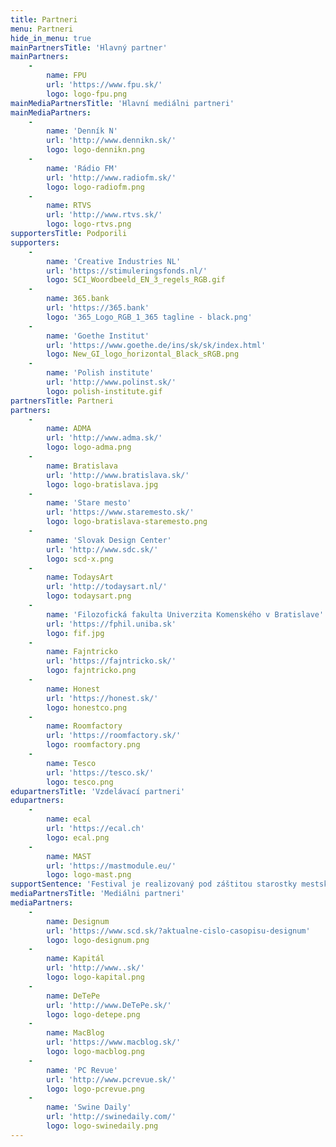 ```yaml
---
title: Partneri
menu: Partneri
hide_in_menu: true
mainPartnersTitle: 'Hlavný partner'
mainPartners:
    -
        name: FPU
        url: 'https://www.fpu.sk/'
        logo: logo-fpu.png
mainMediaPartnersTitle: 'Hlavní mediálni partneri'
mainMediaPartners:
    -
        name: 'Denník N'
        url: 'http://www.dennikn.sk/'
        logo: logo-dennikn.png
    -
        name: 'Rádio FM'
        url: 'http://www.radiofm.sk/'
        logo: logo-radiofm.png
    -
        name: RTVS
        url: 'http://www.rtvs.sk/'
        logo: logo-rtvs.png
supportersTitle: Podporili
supporters:
    -
        name: 'Creative Industries NL'
        url: 'https://stimuleringsfonds.nl/'
        logo: SCI_Woordbeeld_EN_3_regels_RGB.gif
    -
        name: 365.bank
        url: 'https://365.bank'
        logo: '365_Logo_RGB_1_365 tagline - black.png'
    -
        name: 'Goethe Institut'
        url: 'https://www.goethe.de/ins/sk/sk/index.html'
        logo: New_GI_logo_horizontal_Black_sRGB.png
    -
        name: 'Polish institute'
        url: 'http://www.polinst.sk/'
        logo: polish-institute.gif
partnersTitle: Partneri
partners:
    -
        name: ADMA
        url: 'http://www.adma.sk/'
        logo: logo-adma.png
    -
        name: Bratislava
        url: 'http://www.bratislava.sk/'
        logo: logo-bratislava.jpg
    -
        name: 'Stare mesto'
        url: 'https://www.staremesto.sk/'
        logo: logo-bratislava-staremesto.png
    -
        name: 'Slovak Design Center'
        url: 'http://www.sdc.sk/'
        logo: scd-x.png
    -
        name: TodaysArt
        url: 'http://todaysart.nl/'
        logo: todaysart.png
    -
        name: 'Filozofická fakulta Univerzita Komenského v Bratislave'
        url: 'https://fphil.uniba.sk'
        logo: fif.jpg
    -
        name: Fajntricko
        url: 'https://fajntricko.sk/'
        logo: fajntricko.png
    -
        name: Honest
        url: 'https://honest.sk/'
        logo: honestco.png
    -
        name: Roomfactory
        url: 'https://roomfactory.sk/'
        logo: roomfactory.png
    -
        name: Tesco
        url: 'https://tesco.sk/'
        logo: tesco.png
edupartnersTitle: 'Vzdelávací partneri'
edupartners:
    -
        name: ecal
        url: 'https://ecal.ch'
        logo: ecal.png
    -
        name: MAST
        url: 'https://mastmodule.eu/'
        logo: logo-mast.png
supportSentence: 'Festival je realizovaný pod záštitou starostky mestskej časti Bratislava - Staré Mesto a primátora mesta Bratislava. '
mediaPartnersTitle: 'Mediálni partneri'
mediaPartners:
    -
        name: Designum
        url: 'https://www.scd.sk/?aktualne-cislo-casopisu-designum'
        logo: logo-designum.png
    -
        name: Kapitál
        url: 'http://www..sk/'
        logo: logo-kapital.png
    -
        name: DeTePe
        url: 'http://www.DeTePe.sk/'
        logo: logo-detepe.png
    -
        name: MacBlog
        url: 'https://www.macblog.sk/'
        logo: logo-macblog.png
    -
        name: 'PC Revue'
        url: 'http://www.pcrevue.sk/'
        logo: logo-pcrevue.png
    -
        name: 'Swine Daily'
        url: 'http://swinedaily.com/'
        logo: logo-swinedaily.png
---
```


